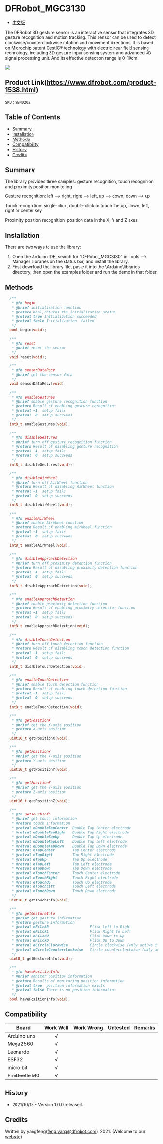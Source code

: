 # DFRobot_MGC3130

- [中文版](./README_CN.md)

The DFRobot 3D gesture sensor is an interactive sensor that integrates 3D gesture recognition and motion tracking. This sensor can be used to detect clockwise/counterclockwise rotation and movement directions. It is based on Microchip patent GestIC® technology with electric near field sensing technology, including 3D gesture input sensing system and advanced 3D signal processing unit. And its effective detection range is 0-10cm.



![](./resources/images/SEN0202.jpg)


## Product Link(https://www.dfrobot.com/product-1538.html)

    SKU：SEN0202

## Table of Contents

* [Summary](#summary)
* [Installation](#installation)
* [Methods](#methods)
* [Compatibility](#compatibility)
* [History](#history)
* [Credits](#credits)

## Summary

The library provides three samples: gesture recognition, touch recognition and proximity position monitoring

Gesture recognition: left --> right, right --> left, up --> down, down --> up

Touch recognition: single-click, double-click or touch the up, down, left, right or center key

Proximity position recognition: position data in the X, Y and Z axes

## Installation

There are two ways to use the library:
1. Open the Arduino IDE, search for "DFRobot_MGC3130" in Tools --> Manager Libraries on the status bar, and install the library.
2. First download the library file, paste it into the \Arduino\libraries directory, then open the examples folder and run the demo in that folder.

## Methods

```C++
  /**
   * @fn begin
   * @brief initialization function
   * @return bool,returns the initialization status
   * @retval true Initialization succeeded
   * @retval fasle Initialization  failed
   */
  bool begin(void);

  /**
   * @fn reset
   * @brief reset the sensor
   */
  void reset(void);

  /**
   * @fn sensorDataRecv
   * @brief get the sensor data
   */
  void sensorDataRecv(void);

  /**
   * @fn enableGestures
   * @brief enable gesture recognition function
   * @return Result of enabling gesture recognition
   * @retval -1  setup fails
   * @retval  0  setup succeeds
   */
  int8_t enableGestures(void);

  /**
   * @fn disableGestures
   * @brief turn off gesture recognition function
   * @return Result of disabling gesture recognition
   * @retval -1  setup fails
   * @retval  0  setup succeeds
   */
  int8_t disableGestures(void);

  /**
   * @fn disableAirWheel
   * @brief turn off AirWheel function
   * @return Result of disabling AirWheel function
   * @retval -1  setup fails
   * @retval  0  setup succeeds
   */
  int8_t disableAirWheel(void);

  /**
   * @fn enableAirWheel
   * @brief enable AirWheel function
   * @return Result of enabling AirWheel function
   * @retval -1  setup fails
   * @retval  0  setup succeeds
   */
  int8_t enableAirWheel(void);

  /**
   * @fn disableApproachDetection
   * @brief turn off proximity detection function
   * @return Result of disabling proximity detection function
   * @retval -1  setup fails
   * @retval  0  setup succeeds
   */
  int8_t disableApproachDetection(void);

  /**
   * @fn enableApproachDetection
   * @brief enable proximity detection function
   * @return Result of enabling proximity detection function
   * @retval -1  setup fails
   * @retval  0  setup succeeds
   */
  int8_t enableApproachDetection(void);

  /**
   * @fn disableTouchDetection
   * @brief turn off touch detection function
   * @return Result of disabling touch detection function
   * @retval -1  setup fails
   * @retval  0  setup succeeds
   */
  int8_t disableTouchDetection(void);

  /**
   * @fn enableTouchDetection
   * @brief enable touch detection function
   * @return Result of enabling touch detection function
   * @retval -1  setup fails
   * @retval  0  setup succeeds
   */
  int8_t enableTouchDetection(void);

  /**
   * @fn getPositionX
   * @brief get the X-axis position
   * @return X-axis position
   */
  uint16_t getPositionX(void);

  /**
   * @fn getPositionY
   * @brief get the Y-axis position
   * @return Y-axis position
   */
  uint16_t getPositionY(void);

  /**
   * @fn getPositionZ
   * @brief get the Z-axis position
   * @return Z-axis position
   */
  uint16_t getPositionZ(void);

  /**
   * @fn getTouchInfo
   * @brief get touch information
   * @return touch information
   * @retval eDoubleTapCenter  Double Tap Center electrode
   * @retval eDoubleTapRight   Double Tap Right electrode
   * @retval eDoubleTapUp      Double Tap Up electrode
   * @retval eDoubleTapLeft    Double Tap Left electrode
   * @retval eDoubleTapDown    Double Tap Down electrode
   * @retval eTapCenter        Tap Center electrode
   * @retval eTapRight         Tap Right electrode
   * @retval eTapUp            Tap Up electrode
   * @retval eTapLeft          Tap Left electrode
   * @retval eTapDown          Tap Down electrode
   * @retval eTouchCenter      Touch Center electrode
   * @retval eTouchRight       Touch Right electrode
   * @retval eTouchUp          Touch Up electrode
   * @retval eTouchLeft        Touch Left electrode
   * @retval eTouchDown        Touch Down electrode
   */
  uint16_t getTouchInfo(void);

  /**
   * @fn getGestureInfo
   * @brief get gesture information
   * @return gesture information
   * @retval eFilckR                   Flick Left to Right
   * @retval eFilckL                   Flick Right to Left
   * @retval eFilckU                   Flick Down to Up
   * @retval eFilckD                   Flick Up to Down
   * @retval eCircleClockwise          Circle clockwise (only active if AirWheel disabled)
   * @retval eCircleCounterclockwise   Circle counterclockwise (only active if AirWheel disabled)
   */
  uint8_t getGestureInfo(void);

  /**
   * @fn havePositionInfo
   * @brief monitor position information
   * @return Results of monitoring position information
   * @retval true  position information exists
   * @retval false There is no position information
   */
  bool havePositionInfo(void);
```

## Compatibility

| Board         | Work Well | Work Wrong | Untested | Remarks |
| ------------- | :-------: | :--------: | :------: | ------- |
| Arduino uno   |     √     |            |          |         |
| Mega2560      |     √     |            |          |         |
| Leonardo      |     √     |            |          |         |
| ESP32         |     √     |            |          |         |
| micro:bit     |     √     |            |          |         |
| FireBeetle M0 |     √     |            |          |         |


## History

- 2021/10/13 - Version 1.0.0 released.


## Credits

Written by yangfeng(feng.yang@dfrobot.com), 2021. (Welcome to our [website](https://www.dfrobot.com/))

